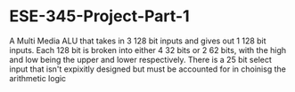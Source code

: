 # ESE-345-Project-Part-1
A Multi Media ALU that takes in 3 128 bit inputs and gives out 1 128 bit inputs. Each 128 bit is broken into either 4 32 bits or 2 62 bits, with the high and low being the upper and lower respectively. There is a 25 bit select input that isn't expixitly designed but must be accounted for in choinisg the arithmetic logic
